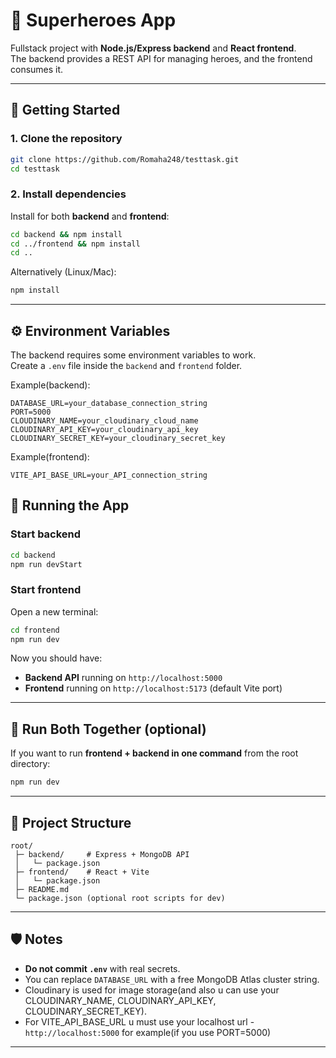 # 🦸 Superheroes App

Fullstack project with **Node.js/Express backend** and **React frontend**.  
The backend provides a REST API for managing heroes, and the frontend consumes it.

---

## 🚀 Getting Started

### 1. Clone the repository

```bash
git clone https://github.com/Romaha248/testtask.git
cd testtask
```

### 2. Install dependencies

Install for both **backend** and **frontend**:

```bash
cd backend && npm install
cd ../frontend && npm install
cd ..
```

Alternatively (Linux/Mac):

```bash
npm install
```

---

## ⚙️ Environment Variables

The backend requires some environment variables to work.  
Create a `.env` file inside the `backend` and `frontend` folder.

Example(backend):

```env
DATABASE_URL=your_database_connection_string
PORT=5000
CLOUDINARY_NAME=your_cloudinary_cloud_name
CLOUDINARY_API_KEY=your_cloudinary_api_key
CLOUDINARY_SECRET_KEY=your_cloudinary_secret_key
```

Example(frontend):

```env
VITE_API_BASE_URL=your_API_connection_string
```

## 🏃 Running the App

### Start backend

```bash
cd backend
npm run devStart
```

### Start frontend

Open a new terminal:

```bash
cd frontend
npm run dev
```

Now you should have:

- **Backend API** running on `http://localhost:5000`
- **Frontend** running on `http://localhost:5173` (default Vite port)

---

## 🔄 Run Both Together (optional)

If you want to run **frontend + backend in one command** from the root directory:

```bash
npm run dev
```

---

## 📂 Project Structure

```
root/
 ├─ backend/     # Express + MongoDB API
 │   └─ package.json
 ├─ frontend/    # React + Vite
 │   └─ package.json
 ├─ README.md
 └─ package.json (optional root scripts for dev)
```

---

## 🛡️ Notes

- **Do not commit `.env`** with real secrets.
- You can replace `DATABASE_URL` with a free MongoDB Atlas cluster string.
- Cloudinary is used for image storage(and also u can use your CLOUDINARY_NAME, CLOUDINARY_API_KEY, CLOUDINARY_SECRET_KEY).
- For VITE_API_BASE_URL u must use your localhost url - `http://localhost:5000` for example(if you use PORT=5000)

---
